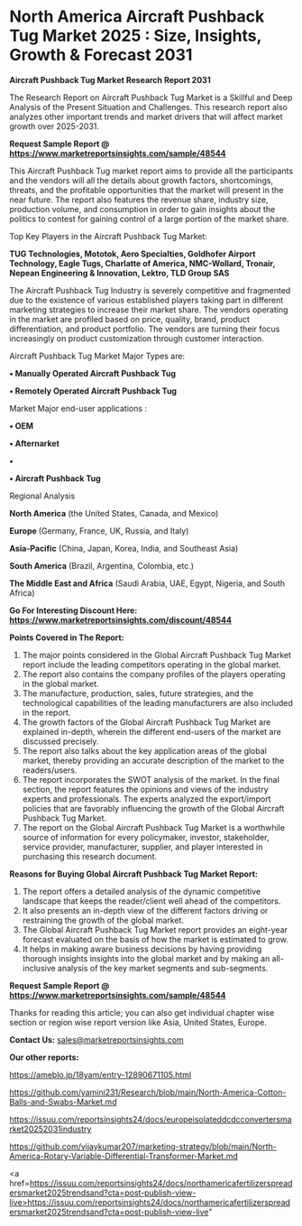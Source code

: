 # North America Aircraft Pushback Tug Market 2025 : Size, Insights, Growth & Forecast 2031

<strong>Aircraft Pushback Tug Market Research Report 2031</strong>

The Research Report on Aircraft Pushback Tug Market is a Skillful and Deep Analysis of the Present Situation and Challenges. This research report also analyzes other important trends and market drivers that will affect market growth over 2025-2031.

<strong>Request Sample Report @ <a href=https://www.marketreportsinsights.com/sample/48544>https://www.marketreportsinsights.com/sample/48544</a></strong>

This Aircraft Pushback Tug market report aims to provide all the participants and the vendors will all the details about growth factors, shortcomings, threats, and the profitable opportunities that the market will present in the near future. The report also features the revenue share, industry size, production volume, and consumption in order to gain insights about the politics to contest for gaining control of a large portion of the market share.

Top Key Players in the Aircraft Pushback Tug Market:

<strong>TUG Technologies, Mototok, Aero Specialties, Goldhofer Airport Technology, Eagle Tugs, Charlatte of America, NMC-Wollard, Tronair, Nepean Engineering & Innovation, Lektro, TLD Group SAS</strong>

The Aircraft Pushback Tug Industry is severely competitive and fragmented due to the existence of various established players taking part in different marketing strategies to increase their market share. The vendors operating in the market are profiled based on price, quality, brand, product differentiation, and product portfolio. The vendors are turning their focus increasingly on product customization through customer interaction.

Aircraft Pushback Tug Market Major Types are:

<strong>•  Manually Operated Aircraft Pushback Tug

•  Remotely Operated Aircraft Pushback Tug</strong>

Market Major end-user applications :

<strong>•  OEM

•  Afternarket

•  

•  Aircraft Pushback Tug</strong>

Regional Analysis

</u><strong><b>North America</b></strong> (the United States, Canada, and Mexico)

<strong><b>Europe </b></strong>(Germany, France, UK, Russia, and Italy)

<strong><b>Asia-Pacific</b></strong> (China, Japan, Korea, India, and Southeast Asia)

<strong><b>South America</b></strong> (Brazil, Argentina, Colombia, etc.)

<strong><b>The Middle East and Africa</b></strong> (Saudi Arabia, UAE, Egypt, Nigeria, and South Africa)

<strong>Go For Interesting Discount Here: <a href=https://www.marketreportsinsights.com/discount/48544>https://www.marketreportsinsights.com/discount/48544</a></strong>

<strong>Points Covered in The Report:</strong>
<ol>
  <li>The major points considered in the Global Aircraft Pushback Tug Market report include the leading competitors operating in the global market.</li>
  <li>The report also contains the company profiles of the players operating in the global market.</li>
  <li>The manufacture, production, sales, future strategies, and the technological capabilities of the leading manufacturers are also included in the report.</li>
  <li>The growth factors of the Global Aircraft Pushback Tug Market are explained in-depth, wherein the different end-users of the market are discussed precisely.</li>
  <li>The report also talks about the key application areas of the global market, thereby providing an accurate description of the market to the readers/users.</li>
  <li>The report incorporates the SWOT analysis of the market. In the final section, the report features the opinions and views of the industry experts and professionals. The experts analyzed the export/import policies that are favorably influencing the growth of the Global Aircraft Pushback Tug Market.</li>
  <li>The report on the Global Aircraft Pushback Tug Market is a worthwhile source of information for every policymaker, investor, stakeholder, service provider, manufacturer, supplier, and player interested in purchasing this research document.</li>
</ol>
<strong>Reasons for Buying Global Aircraft Pushback Tug Market Report:</strong>

<ol>
  <li>The report offers a detailed analysis of the dynamic competitive landscape that keeps the reader/client well ahead of the competitors.</li>
  <li>It also presents an in-depth view of the different factors driving or restraining the growth of the global market.</li>
  <li>The Global Aircraft Pushback Tug Market report provides an eight-year forecast evaluated on the basis of how the market is estimated to grow.</li>
  <li>It helps in making aware business decisions by having providing thorough insights insights into the global market and by making an all-inclusive analysis of the key market segments and sub-segments.</li>
</ol>
<strong>Request Sample Report @ <a href=https://www.marketreportsinsights.com/sample/48544>https://www.marketreportsinsights.com/sample/48544</a></strong>


Thanks for reading this article; you can also get individual chapter wise section or region wise report version like Asia, United States, Europe.

<strong>Contact Us:</strong>
sales@marketreportsinsights.com

<strong>Our other reports:</strong>

<a href=https://ameblo.jp/18yam/entry-12890671105.html>https://ameblo.jp/18yam/entry-12890671105.html</a>

<a href=https://github.com/yamini231/Research/blob/main/North-America-Cotton-Balls-and-Swabs-Market.md>https://github.com/yamini231/Research/blob/main/North-America-Cotton-Balls-and-Swabs-Market.md</a>

<a href=https://issuu.com/reportsinsights24/docs/europeisolateddcdcconvertersmarket20252031industry>https://issuu.com/reportsinsights24/docs/europeisolateddcdcconvertersmarket20252031industry</a>

<a href=https://github.com/vijaykumar207/marketing-strategy/blob/main/North-America-Rotary-Variable-Differential-Transformer-Market.md>https://github.com/vijaykumar207/marketing-strategy/blob/main/North-America-Rotary-Variable-Differential-Transformer-Market.md</a>

<a href=https://issuu.com/reportsinsights24/docs/northamericafertilizerspreadersmarket2025trendsand?cta=post-publish-view-live>https://issuu.com/reportsinsights24/docs/northamericafertilizerspreadersmarket2025trendsand?cta=post-publish-view-live</a>"
